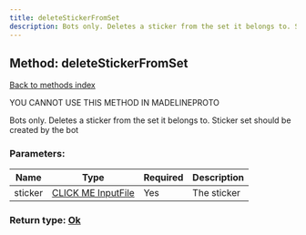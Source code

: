 ```yaml
---
title: deleteStickerFromSet
description: Bots only. Deletes a sticker from the set it belongs to. Sticker set should be created by the bot
---
```

## Method: deleteStickerFromSet  
[Back to methods index](index.md)


YOU CANNOT USE THIS METHOD IN MADELINEPROTO


Bots only. Deletes a sticker from the set it belongs to. Sticker set should be created by the bot

### Parameters:

| Name     |    Type       | Required | Description |
|----------|---------------|----------|-------------|
|sticker|[CLICK ME InputFile](../types/InputFile.md) | Yes|The sticker|


### Return type: [Ok](../types/Ok.md)

